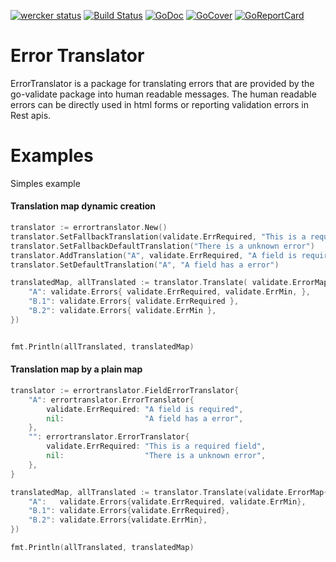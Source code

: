 [![wercker status](https://app.wercker.com/status/5222cb1f98349914be3f8e2c9c4f0bf5/s "wercker status")](https://app.wercker.com/project/bykey/5222cb1f98349914be3f8e2c9c4f0bf5)
[![Build Status](https://travis-ci.org/mbict/go-errortranslator.png?branch=master)](https://travis-ci.org/mbict/go-errortranslator)
[![GoDoc](https://godoc.org/github.com/mbict/go-errortranslator?status.png)](http://godoc.org/github.com/mbict/go-errortranslator)
[![GoCover](http://gocover.io/_badge/github.com/mbict/go-errortranslator)](http://gocover.io/github.com/mbict/go-errortranslator)
[![GoReportCard](http://goreportcard.com/badge/mbict/go-errortranslator)](http://goreportcard.com/report/mbict/go-errortranslator)

Error Translator
================

ErrorTranslator is a package for translating errors that are provided by the go-validate package into human readable messages.
The human readable errors can be directly used in html forms or reporting validation errors in Rest apis. 


Examples
========
Simples example

#### Translation map dynamic creation
```go
translator := errortranslator.New()
translator.SetFallbackTranslation(validate.ErrRequired, "This is a required field")
translator.SetFallbackDefaultTranslation("There is a unknown error")
translator.AddTranslation("A", validate.ErrRequired, "A field is required")
translator.SetDefaultTranslation("A", "A field has a error")

translatedMap, allTranslated := translator.Translate( validate.ErrorMap{
    "A": validate.Errors{ validate.ErrRequired, validate.ErrMin, },
    "B.1": validate.Errors{ validate.ErrRequired },
    "B.2": validate.Errors{ validate.ErrMin },
})


fmt.Println(allTranslated, translatedMap) 
```

#### Translation map by a plain map
```go
translator := errortranslator.FieldErrorTranslator{
    "A": errortranslator.ErrorTranslator{
        validate.ErrRequired: "A field is required",
        nil:                  "A field has a error",
    },
    "": errortranslator.ErrorTranslator{
        validate.ErrRequired: "This is a required field",
        nil:                  "There is a unknown error",
    },
}

translatedMap, allTranslated := translator.Translate(validate.ErrorMap{
    "A":   validate.Errors{validate.ErrRequired, validate.ErrMin},
    "B.1": validate.Errors{validate.ErrRequired},
    "B.2": validate.Errors{validate.ErrMin},
})

fmt.Println(allTranslated, translatedMap) 
```